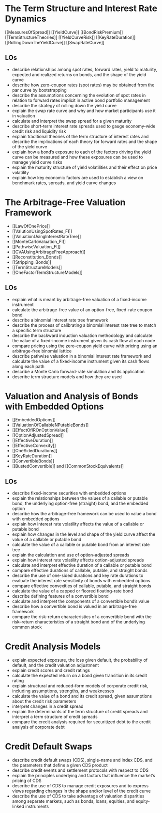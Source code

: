 # The Term Structure and Interest Rate Dynamics 
[[MeasuresOfSpread]] 
[[YieldCurve]] 
[[BondRiskPremium]]
[[TermStructureTheories]]
[[YieldCurveRisk]] 
[[KeyRateDuration]] 
[[RollingDownTheYieldCurve]] 
[[SwapRateCurve]] 

## LOs
- describe relationships among spot rates, forward rates, yield to maturity, expected and realized returns on bonds, and the shape of the yield curve
- describe how zero-coupon rates (spot rates) may be obtained from the par curve by bootstrapping
- describe the assumptions concerning the evolution of spot rates in relation to forward rates implicit in active bond portfolio management
- describe the strategy of rolling down the yield curve
- explain the swap rate curve and why and how market participants use it in valuation
- calculate and interpret the swap spread for a given maturity
- describe short-term interest rate spreads used to gauge economy-wide credit risk and liquidity risk
- explain traditional theories of the term structure of interest rates and describe the implications of each theory for forward rates and the shape of the yield curve
- explain how a bond’s exposure to each of the factors driving the yield curve can be measured and how these exposures can be used to manage yield curve risks
- explain the maturity structure of yield volatilities and their effect on price volatility
- explain how key economic factors are used to establish a view on benchmark rates, spreads, and yield curve changes

# The Arbitrage-Free Valuation Framework 
- [[LawOfOnePrice]] 
- [[ValutionUsingSpotRates_FI]]
- [[ValuationUsingInterestRateTree]] 
- [[MonteCarloValuation_FI]] 
- [[PathwiseValuation_FI]] 
- [[CVAUsingArbitrageFreeApproach]]
- [[Reconstitution_Bonds]] 
- [[Stripping_Bonds]] 
- [[TermStructureModels]] 
- [[OneFactorTermStructureModels]] 
## LOs
- explain what is meant by arbitrage-free valuation of a fixed-income instrument
- calculate the arbitrage-free value of an option-free, fixed-rate coupon bond
- describe a binomial interest rate tree framework
- describe the process of calibrating a binomial interest rate tree to match a specific term structure
- describe the backward induction valuation methodology and calculate the value of a fixed-income instrument given its cash flow at each node
- compare pricing using the zero-coupon yield curve with pricing using an arbitrage-free binomial lattice
- describe pathwise valuation in a binomial interest rate framework and calculate the value of a fixed-income instrument given its cash flows along each path
- describe a Monte Carlo forward-rate simulation and its application
- describe term structure models and how they are used

# Valuation and Analysis of Bonds with Embedded Options 
- [[EmbeddedOptions]] 
- [[ValuationOfCallableNPutableBonds]]
- [[EffectOfIROnOptionValue]] 
- [[OptionAdjustedSpread]]
- [[EffectiveDuration]] 
- [[EffectiveConvexity]]  
- [[OneSidedDurations]] 
- [[KeyRateDuration]] 
- [[ConvertibleBonds]] 
- [[BustedConvertible]] and [[CommonStockEquivalents]] 
## LOs
- describe fixed-income securities with embedded options
- explain the relationships between the values of a callable or putable bond, the underlying option-free (straight) bond, and the embedded option
- describe how the arbitrage-free framework can be used to value a bond with embedded options
- explain how interest rate volatility affects the value of a callable or putable bond
- explain how changes in the level and shape of the yield curve affect the value of a callable or putable bond
- calculate the value of a callable or putable bond from an interest rate tree
- explain the calculation and use of option-adjusted spreads
- explain how interest rate volatility affects option-adjusted spreads
- calculate and interpret effective duration of a callable or putable bond
- compare effective durations of callable, putable, and straight bonds
- describe the use of one-sided durations and key rate durations to evaluate the interest rate sensitivity of bonds with embedded options
- compare effective convexities of callable, putable, and straight bonds
- calculate the value of a capped or floored floating-rate bond
- describe defining features of a convertible bond
- calculate and interpret the components of a convertible bond’s value
- describe how a convertible bond is valued in an arbitrage-free framework
- compare the risk–return characteristics of a convertible bond with the risk–return characteristics of a straight bond and of the underlying common stock 
# Credit Analysis Models 
- explain expected exposure, the loss given default, the probability of default, and the credit valuation adjustment
- explain credit scores and credit ratings
- calculate the expected return on a bond given transition in its credit rating
- explain structural and reduced-form models of corporate credit risk, including assumptions, strengths, and weaknesses
- calculate the value of a bond and its credit spread, given assumptions about the credit risk parameters
- interpret changes in a credit spread
- explain the determinants of the term structure of credit spreads and interpret a term structure of credit spreads
- compare the credit analysis required for securitized debt to the credit analysis of corporate debt
# Credit Default Swaps
- describe credit default swaps (CDS), single-name and index CDS, and the parameters that define a given CDS product
- describe credit events and settlement protocols with respect to CDS
- explain the principles underlying and factors that influence the market’s pricing of CDS
- describe the use of CDS to manage credit exposures and to express views regarding changes in the shape and/or level of the credit curve
- describe the use of CDS to take advantage of valuation disparities among separate markets, such as bonds, loans, equities, and equity-linked instruments
